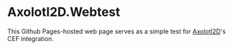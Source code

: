 # Axolotl2D.Webtest
This Github Pages-hosted web page serves as a simple test for [Axolotl2D](https://github.com/Naamloos/Axolotl2D)'s CEF integration.
